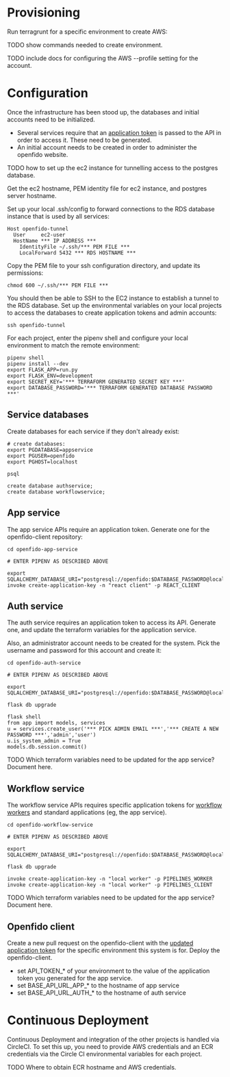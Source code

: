 # Provisioning

Run terragrunt for a specific environment to create AWS:

TODO show commands needed to create environment.

TODO include docs for configuring the AWS --profile setting for the account.

# Configuration

Once the infrastructure has been stood up, the databases and initial accounts
need to be initialized.
 * Several services require that an [application token](https://github.com/slacgismo/openfido-utils)
   is passed to the API in order to access it. These need to be generated.
 * An initial account needs to be created in order to administer the openfido website.

TODO how to set up the ec2 instance for tunnelling access to the postgres database.

Get the ec2 hostname, PEM identity file for ec2 instance, and postgres server hostname.

Set up your local .ssh/config to forward connections to the RDS database
instance that is used by all services:

```
Host openfido-tunnel
  User     ec2-user
  HostName *** IP ADDRESS ***
	IdentityFile ~/.ssh/*** PEM FILE ***
	LocalForward 5432 *** RDS HOSTNAME ***
```

Copy the PEM file to your ssh configuration directory, and update its permissions:

```
chmod 600 ~/.ssh/*** PEM FILE ***
```

You should then be able to SSH to the EC2 instance to establish a tunnel to the
RDS database. Set up the environmental variables on your local projects to
access the databases to create application tokens and admin accounts:

```
ssh openfido-tunnel
```

For each project, enter the pipenv shell and configure your local environment to
match the remote environment:

```
pipenv shell
pipenv install --dev
export FLASK_APP=run.py
export FLASK_ENV=development
export SECRET_KEY='*** TERRAFORM GENERATED SECRET KEY ***'
export DATABASE_PASSWORD='*** TERRAFORM GENERATED DATABASE PASSWORD ***'
```

Service databases
-----------------

Create databases for each service if they don't already exist:

```
# create databases:
export PGDATABASE=appservice
export PGUSER=openfido
export PGHOST=localhost

psql

create database authservice;
create database workflowservice;
```

App service
-----------

The app service APIs require an application token. Generate one for the
openfido-client repository:

```
cd openfido-app-service

# ENTER PIPENV AS DESCRIBED ABOVE

export SQLALCHEMY_DATABASE_URI="postgresql://openfido:$DATABASE_PASSWORD@localhost/appservice"
invoke create-application-key -n "react client" -p REACT_CLIENT
```


Auth service
------------

The auth service requires an application token to access its API. Generate one,
and update the terraform variables for the application service.

Also, an administrator account needs to be created for the system. Pick the
username and password for this account and create it:

```
cd openfido-auth-service

# ENTER PIPENV AS DESCRIBED ABOVE

export SQLALCHEMY_DATABASE_URI="postgresql://openfido:$DATABASE_PASSWORD@localhost/authservice"

flask db upgrade

flask shell
from app import models, services
u = services.create_user('*** PICK ADMIN EMAIL ***','*** CREATE A NEW PASSWORD ***','admin','user')
u.is_system_admin = True
models.db.session.commit()
```

TODO Which terraform variables need to be updated for the app service? Document here.

Workflow service
----------------

The workflow service APIs requires specific application tokens for [workflow workers](https://github.com/slacgismo/openfido-workflow-service#workers) and
standard applications (eg, the app service).

```
cd openfido-workflow-service

# ENTER PIPENV AS DESCRIBED ABOVE

export SQLALCHEMY_DATABASE_URI="postgresql://openfido:$DATABASE_PASSWORD@localhost/workflowservice"

flask db upgrade

invoke create-application-key -n "local worker" -p PIPELINES_WORKER
invoke create-application-key -n "local worker" -p PIPELINES_CLIENT
```

TODO Which terraform variables need to be updated for the app service? Document here.

Openfido client
---------------

Create a new pull request on the openfido-client with the [updated application token](https://github.com/slacgismo/openfido-client/blob/master/src/config/index.js#L13-L15)
for the specific environment this system is for. Deploy the openfido-client.

- set API_TOKEN_* of your environment to the value of the application token you generated for the app service.
- set BASE_API_URL_APP_* to the hostname of app service
- set BASE_API_URL_AUTH_* to the hostname of auth service

# Continuous Deployment

Continuous Deployment and integration of the other projects is handled via
CircleCI. To set this up, you need to provide AWS credentials and an ECR
credentials via the Circle CI environmental variables for each project.

TODO Where to obtain ECR hostname and AWS credentials.
